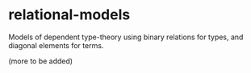 # relational-models
Models of dependent type-theory using binary relations for types, and diagonal elements for terms.

(more to be added)
